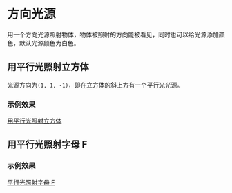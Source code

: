 # 方向光源

用一个方向光源照射物体，物体被照射的方向能被看见，同时也可以给光源添加颜色，默认光源颜色为白色。

## 用平行光照射立方体

光源方向为`(1, 1, -1)`，即在立方体的斜上方有一个平行光光源。

### 示例效果

[用平行光照射立方体](./demo1/)

## 用平行光照射字母 F

### 示例效果

[平行光照射字母 F](./demo2/)
